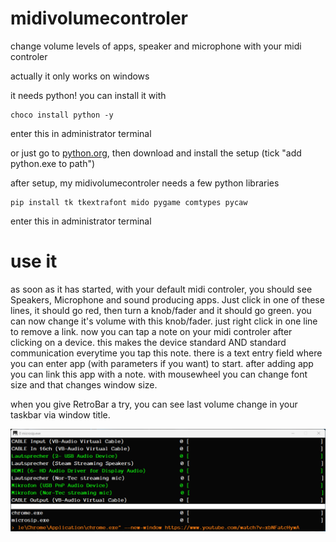 # midivolumecontroler
change volume levels of apps, speaker and microphone with your midi controler

actually it only works on windows

it needs python!
you can install it with

```Shell
choco install python -y
```
enter this in administrator terminal

or just go to [python.org](https://www.python.org/), then download and install the setup (tick "add python.exe to path")

after setup, my midivolumecontroler needs a few python libraries

```Shell
pip install tk tkextrafont mido pygame comtypes pycaw
```
enter this in administrator terminal

# use it
as soon as it has started, with your default midi controler, you should see Speakers, Microphone and sound producing apps. Just click in one of these lines, it should go red, then turn a knob/fader and it should go green. you can now change it's volume with this knob/fader. just right click in one line to remove a link. now you can tap a note on your midi controler after clicking on a device. this makes the device standard AND standard communication everytime you tap this note. there is a text entry field where you can enter app (with parameters if you want) to start. after adding app you can link this app with a note. with mousewheel you can change font size and that changes window size.

when you give RetroBar a try, you can see last volume change in your taskbar via window title.

![screenshot](/screenshot.png?raw=true&ver=0)
